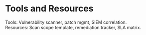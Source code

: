 # Tools and Resources
Tools: Vulnerability scanner, patch mgmt, SIEM correlation.  
Resources: Scan scope template, remediation tracker, SLA matrix.
